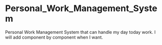 # Personal_Work_Management_System
Personal Work Management System that can handle my day today work.
I will add component by component when I want.
